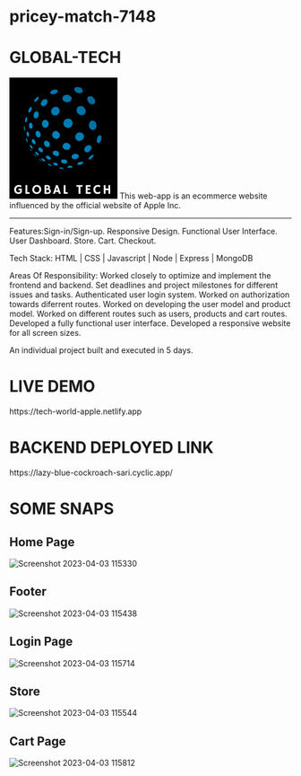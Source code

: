 # pricey-match-7148
<h1>GLOBAL-TECH</h1>
<img src="./Frontend/client/logo.png" alt="LOGO"/>
This web-app is an ecommerce website influenced by the official website of Apple Inc.
<hr>

Features:Sign-in/Sign-up. Responsive Design. Functional User Interface. User Dashboard. Store. Cart. Checkout.

Tech Stack: HTML | CSS | Javascript | Node | Express | MongoDB

Areas Of Responsibility: Worked closely to optimize and implement the frontend and backend. Set deadlines and project milestones for different issues and tasks. Authenticated user login system. Worked on authorization towards diferrent routes. Worked on developing the user model and product model. Worked on different routes such as users, products and cart routes. Developed a fully functional user interface. Developed a responsive website for all screen sizes. 

An individual project built and executed in 5 days.

<h1>LIVE DEMO</h1> https://tech-world-apple.netlify.app

<h1>BACKEND DEPLOYED LINK</h1>  https://lazy-blue-cockroach-sari.cyclic.app/

<h1>SOME SNAPS</h1>

<h2>Home Page</h2>

![Screenshot 2023-04-03 115330](https://user-images.githubusercontent.com/107558641/229428600-88b2ad1e-6452-4d8e-a2c0-4a11679ca169.png)

<h2>Footer</h2>

![Screenshot 2023-04-03 115438](https://user-images.githubusercontent.com/107558641/229428638-5c5fb098-cb3a-4c85-ba03-fcd723bb9bff.png)

<h2>Login Page</h2>

![Screenshot 2023-04-03 115714](https://user-images.githubusercontent.com/107558641/229428683-5bd2d45f-c30f-4efb-a22e-2b75a1fc57c9.png)

<h2>Store</h2>

![Screenshot 2023-04-03 115544](https://user-images.githubusercontent.com/107558641/229428730-fb07d7f4-028c-46fd-9233-f67253dbab0b.png)

<h2>Cart Page</h2>

![Screenshot 2023-04-03 115812](https://user-images.githubusercontent.com/107558641/229428767-90b9ec0c-0b9c-4696-9885-3b6fde0c9dd0.png)
